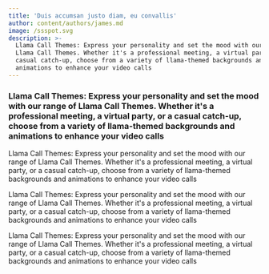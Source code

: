 ```yaml
---
title: 'Duis accumsan justo diam, eu convallis'
author: content/authors/james.md
image: /ssspot.svg
description: >-
  Llama Call Themes: Express your personality and set the mood with our range of
  Llama Call Themes. Whether it's a professional meeting, a virtual party, or a
  casual catch-up, choose from a variety of llama-themed backgrounds and
  animations to enhance your video calls
---
```


### Llama Call Themes: Express your personality and set the mood with our range of Llama Call Themes. Whether it's a professional meeting, a virtual party, or a casual catch-up, choose from a variety of llama-themed backgrounds and animations to enhance your video calls

Llama Call Themes: Express your personality and set the mood with our range of Llama Call Themes. Whether it's a professional meeting, a virtual party, or a casual catch-up, choose from a variety of llama-themed backgrounds and animations to enhance your video calls

Llama Call Themes: Express your personality and set the mood with our range of Llama Call Themes. Whether it's a professional meeting, a virtual party, or a casual catch-up, choose from a variety of llama-themed backgrounds and animations to enhance your video calls

Llama Call Themes: Express your personality and set the mood with our range of Llama Call Themes. Whether it's a professional meeting, a virtual party, or a casual catch-up, choose from a variety of llama-themed backgrounds and animations to enhance your video calls
